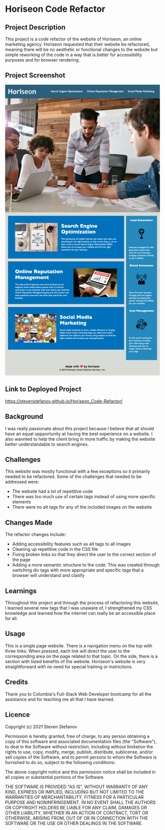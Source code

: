 # Horiseon Code Refactor

## Project Description

This project is a code refactor of the website of Horiseon, an online marketing agency. Horiseon requested that their website be refactored, meaning there will be no aesthetic or functional changes to the website but simple reworking of the code in a way that is better for accessibility purposes and for browser rendering.

## Project Screenshot  

![Project Screenshot](assets/images/screenshot_stevenstefanov.png)
 
## Link to Deployed Project  

https://stevenstefanov.github.io/Horiseon_Code-Refactor/

## Background

I was really passionate about this project because I believe that all should have an equal oppportunity at having the best experience on a website. I also wannted to help the client bring in more traffic by making the website better understandable to search engines.

## Challenges

This website was mostly functional with a few exceptions so it primarily needed to be refactored. Some of the challenges that needed to be addressed were:
- The website had a lot of repetitive code
- There was too much use of certain tags instead of using more specific elements
- There were no alt tags for any of the included images on the website

## Changes Made

The refactor changes include:
- Adding accessibility features such as alt tags to all images
- Cleaning up repetitive code in the CSS file
- Fixing broken links so that they direct the user to the correct section of the page
- Adding a more semantic structure to the code. This was created through switching div tags with more appropriate and specific tags that a browser will understand and clasify

## Learnings

Throughout this project and through the process of refactoring this website, I learned several new tags that I was unaware of, I strengthened my CSS knowledge and learned how the internet can really be an accessible place for all.

## Usage

This is a single page website. There is a navigation menu on the top with three links. When pressed, each link will direct the user to the corresponding area on the page related to that topic. On the side, there is a section with listed benefits of the website. Horiseon's website is very straightforward with no need for special training or instrictions.

## Credits

Thank you to Columbia's Full-Stack Web Developer bootcamp for all the assistance and for teaching me all that I have learned.

## Licence

Copyright (c) 2021 Steven Stefanov

Permission is hereby granted, free of charge, to any person obtaining a copy
of this software and associated documentation files (the "Software"), to deal
in the Software without restriction, including without limitation the rights
to use, copy, modify, merge, publish, distribute, sublicense, and/or sell
copies of the Software, and to permit persons to whom the Software is
furnished to do so, subject to the following conditions:

The above copyright notice and this permission notice shall be included in all
copies or substantial portions of the Software.

THE SOFTWARE IS PROVIDED "AS IS", WITHOUT WARRANTY OF ANY KIND, EXPRESS OR
IMPLIED, INCLUDING BUT NOT LIMITED TO THE WARRANTIES OF MERCHANTABILITY,
FITNESS FOR A PARTICULAR PURPOSE AND NONINFRINGEMENT. IN NO EVENT SHALL THE
AUTHORS OR COPYRIGHT HOLDERS BE LIABLE FOR ANY CLAIM, DAMAGES OR OTHER
LIABILITY, WHETHER IN AN ACTION OF CONTRACT, TORT OR OTHERWISE, ARISING FROM,
OUT OF OR IN CONNECTION WITH THE SOFTWARE OR THE USE OR OTHER DEALINGS IN THE
SOFTWARE.